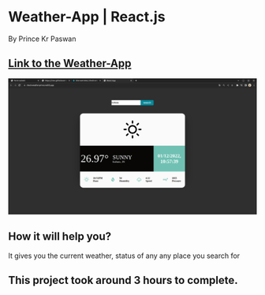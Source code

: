 # Weather-App | React.js

By Prince Kr Paswan

## [Link to the Weather-App](https://check-weather-prince.netlify.app/)


![Completed Website](./Screenshot%20from%202022-12-01%2010-58-40.png)

## How it will help you?

It gives you the current weather,
status of any any place you search for 

## This project took around 3 hours to complete.